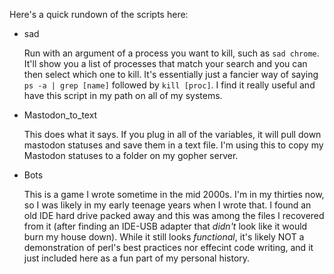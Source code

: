 Here's a quick rundown of the scripts here:

* sad
  
  Run with an argument of a process you want to kill, such as `sad chrome`. 
  It'll show you a list of processes that match your search and you can then select which one to kill.
  It's essentially just a fancier way of saying `ps -a | grep [name]` followed by `kill [proc]`.
  I find it really useful and have this script in my path on all of my systems.
  
* Mastodon_to_text

  This does what it says. If you plug in all of the variables, it will pull down mastodon statuses and save them in a text file. 
  I'm using this to copy my Mastodon statuses to a folder on my gopher server. 

* Bots

  This is a game I wrote sometime in the mid 2000s. I'm in my thirties now, so I was likely in my early teenage years when I wrote that. I found an old IDE hard drive packed away and this was among the files I recovered from it (after finding an IDE-USB adapter that _didn't_ look like it would burn my house down). While it still looks _functional_, it's likely NOT a demonstration of perl's best practices nor effecint code writing, and it just included here as a fun part of my personal history. 